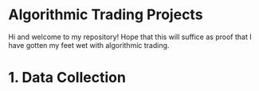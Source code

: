 # Algorithmic Trading Projects
Hi and welcome to my repository! Hope that this will suffice as proof that I have gotten my feet wet with algorithmic trading.

# 1. Data Collection
